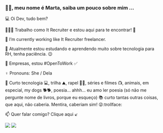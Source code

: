 
 
### 👋🏻, meu nome é Marta, saiba um pouco sobre mim ...

💻 Oi Dev, tudo bem? 

👩🏼‍💻 Trabalho como It Recruiter e estou aqui para te encontrar! 👀
   
🔭 I’m currently working like It Recruiter freelancer.
 
🌱 Atualmente estou estudando e aprendendo muito sobre tecnologia para RH, tenha paciência. 😉

🏢 Empresas, estou #OpenToWork ✅ 

♀️ Pronouns: She /  Dela

📌 Curto tecnologia 💻, trilha ⛰, rapel 🧗‍♀️, séries e filmes 📺, animais, em especial, my dogs 🐕🐕, poesia... ahhh... eu amo ler poesia (só não me pergunte nome de livros, porque eu esqueço) 📚 curto tantas outras coisas, que aqui, não caberia. Mentira, caberiam sim! 😜:trollface:
 
📫 Quer falar comigo? Clique aqui ↙

  
 <div>
  <a align="center" href="https://www.linkedin.com/in/martarochagracilianolino" target="_blank"><img src="https://img.shields.io/badge/-LinkedIn-%230077B5?style=for-the-badge&logo=linkedin&logoColor=white" target="_blank"></a>
<a  align="center" href="https://api.whatsapp.com/send?phone=5521986101800"  target="_blank"><img src="https://img.shields.io/badge/WhatsApp-25D366?style=for-the-badge&logo=whatsapp&logoColor=white" target="_blank"></a>
</div>
  
  

 
